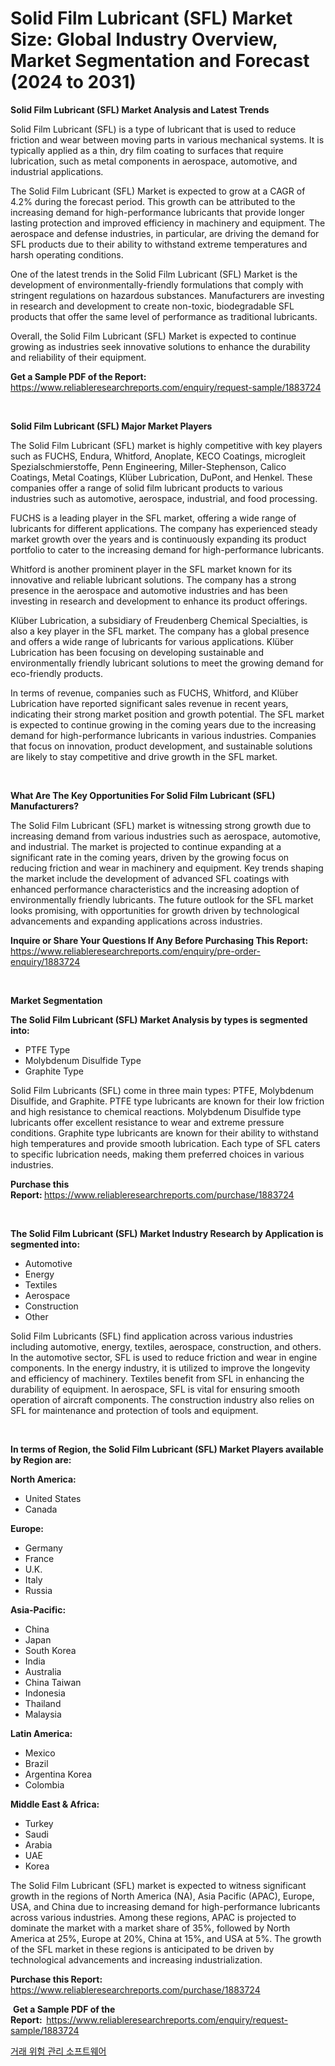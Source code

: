 <p><h1>Solid Film Lubricant (SFL) Market Size: Global Industry Overview, Market Segmentation and Forecast (2024 to 2031)</h1></p><p><strong>Solid Film Lubricant (SFL) Market Analysis and Latest Trends</strong></p>
<p><p>Solid Film Lubricant (SFL) is a type of lubricant that is used to reduce friction and wear between moving parts in various mechanical systems. It is typically applied as a thin, dry film coating to surfaces that require lubrication, such as metal components in aerospace, automotive, and industrial applications.</p><p>The Solid Film Lubricant (SFL) Market is expected to grow at a CAGR of 4.2% during the forecast period. This growth can be attributed to the increasing demand for high-performance lubricants that provide longer lasting protection and improved efficiency in machinery and equipment. The aerospace and defense industries, in particular, are driving the demand for SFL products due to their ability to withstand extreme temperatures and harsh operating conditions.</p><p>One of the latest trends in the Solid Film Lubricant (SFL) Market is the development of environmentally-friendly formulations that comply with stringent regulations on hazardous substances. Manufacturers are investing in research and development to create non-toxic, biodegradable SFL products that offer the same level of performance as traditional lubricants.</p><p>Overall, the Solid Film Lubricant (SFL) Market is expected to continue growing as industries seek innovative solutions to enhance the durability and reliability of their equipment.</p></p>
<p><strong>Get a Sample PDF of the Report:&nbsp;</strong> <a href="https://www.reliableresearchreports.com/enquiry/request-sample/1883724">https://www.reliableresearchreports.com/enquiry/request-sample/1883724</a></p>
<p>&nbsp;</p>
<p><strong>Solid Film Lubricant (SFL) Major Market Players</strong></p>
<p><p>The Solid Film Lubricant (SFL) market is highly competitive with key players such as FUCHS, Endura, Whitford, Anoplate, KECO Coatings, microgleit Spezialschmierstoffe, Penn Engineering, Miller-Stephenson, Calico Coatings, Metal Coatings, Klüber Lubrication, DuPont, and Henkel. These companies offer a range of solid film lubricant products to various industries such as automotive, aerospace, industrial, and food processing.</p><p>FUCHS is a leading player in the SFL market, offering a wide range of lubricants for different applications. The company has experienced steady market growth over the years and is continuously expanding its product portfolio to cater to the increasing demand for high-performance lubricants.</p><p>Whitford is another prominent player in the SFL market known for its innovative and reliable lubricant solutions. The company has a strong presence in the aerospace and automotive industries and has been investing in research and development to enhance its product offerings.</p><p>Klüber Lubrication, a subsidiary of Freudenberg Chemical Specialties, is also a key player in the SFL market. The company has a global presence and offers a wide range of lubricants for various applications. Klüber Lubrication has been focusing on developing sustainable and environmentally friendly lubricant solutions to meet the growing demand for eco-friendly products.</p><p>In terms of revenue, companies such as FUCHS, Whitford, and Klüber Lubrication have reported significant sales revenue in recent years, indicating their strong market position and growth potential. The SFL market is expected to continue growing in the coming years due to the increasing demand for high-performance lubricants in various industries. Companies that focus on innovation, product development, and sustainable solutions are likely to stay competitive and drive growth in the SFL market.</p></p>
<p>&nbsp;</p>
<p><strong>What Are The Key Opportunities For Solid Film Lubricant (SFL) Manufacturers?</strong></p>
<p><p>The Solid Film Lubricant (SFL) market is witnessing strong growth due to increasing demand from various industries such as aerospace, automotive, and industrial. The market is projected to continue expanding at a significant rate in the coming years, driven by the growing focus on reducing friction and wear in machinery and equipment. Key trends shaping the market include the development of advanced SFL coatings with enhanced performance characteristics and the increasing adoption of environmentally friendly lubricants. The future outlook for the SFL market looks promising, with opportunities for growth driven by technological advancements and expanding applications across industries.</p></p>
<p><strong>Inquire or Share Your Questions If Any Before Purchasing This Report:</strong> <a href="https://www.reliableresearchreports.com/enquiry/pre-order-enquiry/1883724">https://www.reliableresearchreports.com/enquiry/pre-order-enquiry/1883724</a></p>
<p>&nbsp;</p>
<p><strong>Market Segmentation</strong></p>
<p><strong>The Solid Film Lubricant (SFL) Market Analysis by types is segmented into:</strong></p>
<p><ul><li>PTFE Type</li><li>Molybdenum Disulfide Type</li><li>Graphite Type</li></ul></p>
<p><p>Solid Film Lubricants (SFL) come in three main types: PTFE, Molybdenum Disulfide, and Graphite. PTFE type lubricants are known for their low friction and high resistance to chemical reactions. Molybdenum Disulfide type lubricants offer excellent resistance to wear and extreme pressure conditions. Graphite type lubricants are known for their ability to withstand high temperatures and provide smooth lubrication. Each type of SFL caters to specific lubrication needs, making them preferred choices in various industries.</p></p>
<p><strong>Purchase this Report:&nbsp;</strong><a href="https://www.reliableresearchreports.com/purchase/1883724">https://www.reliableresearchreports.com/purchase/1883724</a></p>
<p>&nbsp;</p>
<p><strong>The Solid Film Lubricant (SFL) Market Industry Research by Application is segmented into:</strong></p>
<p><ul><li>Automotive</li><li>Energy</li><li>Textiles</li><li>Aerospace</li><li>Construction</li><li>Other</li></ul></p>
<p><p>Solid Film Lubricants (SFL) find application across various industries including automotive, energy, textiles, aerospace, construction, and others. In the automotive sector, SFL is used to reduce friction and wear in engine components. In the energy industry, it is utilized to improve the longevity and efficiency of machinery. Textiles benefit from SFL in enhancing the durability of equipment. In aerospace, SFL is vital for ensuring smooth operation of aircraft components. The construction industry also relies on SFL for maintenance and protection of tools and equipment.</p></p>
<p>&nbsp;</p>
<p><strong>In terms of Region, the Solid Film Lubricant (SFL) Market Players available by Region are:</strong></p>
<p>
    <p> <strong> North America: </strong>
        <ul>
            <li>United States</li>
            <li>Canada</li>
        </ul>
        </p> 
    <p> <strong> Europe: </strong>
        <ul>
            <li>Germany</li>
            <li>France</li>
            <li>U.K.</li>
            <li>Italy</li>
            <li>Russia</li>
        </ul>
        </p> 
    <p> <strong> Asia-Pacific: </strong>
        <ul>
            <li>China</li>
            <li>Japan</li>
            <li>South Korea</li>
            <li>India</li>
            <li>Australia</li>
            <li>China Taiwan</li>
            <li>Indonesia</li>
            <li>Thailand</li>
            <li>Malaysia</li>
        </ul>
        </p> 
    <p> <strong> Latin America: </strong>
        <ul>
            <li>Mexico</li>
            <li>Brazil</li>
            <li>Argentina Korea</li>
            <li>Colombia</li>
        </ul>
        </p> 
    <p> <strong> Middle East & Africa: </strong>
        <ul>
            <li>Turkey</li>
            <li>Saudi</li>
            <li>Arabia</li>
            <li>UAE</li>
            <li>Korea</li>
        </ul>
    </p>
    </p>
<p><p>The Solid Film Lubricant (SFL) market is expected to witness significant growth in the regions of North America (NA), Asia Pacific (APAC), Europe, USA, and China due to increasing demand for high-performance lubricants across various industries. Among these regions, APAC is projected to dominate the market with a market share of 35%, followed by North America at 25%, Europe at 20%, China at 15%, and USA at 5%. The growth of the SFL market in these regions is anticipated to be driven by technological advancements and increasing industrialization.</p></p>
<p><strong>Purchase this Report: </strong><a href="https://www.reliableresearchreports.com/purchase/1883724">https://www.reliableresearchreports.com/purchase/1883724</a></p>
<p>&nbsp;<strong>Get a Sample PDF of the Report:&nbsp;&nbsp;</strong><a href="https://www.reliableresearchreports.com/enquiry/request-sample/1883724">https://www.reliableresearchreports.com/enquiry/request-sample/1883724</a></p>
<p><strong></strong></p>
<p><p><a href="https://github.com/oajzkywllm460/Market-Research-Report-List-1/blob/main/24470381490.md">거래 위험 관리 소프트웨어</a></p></p>